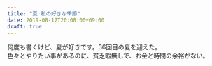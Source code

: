```yaml
---
title: "夏 私の好きな季節"
date: 2019-08-17T20:08:00+09:00
draft: true
---
```


何度も書くけど、夏が好きです。36回目の夏を迎えた。  
色々とやりたい事があるのに、貧乏暇無しで、お金と時間の余裕がない。
